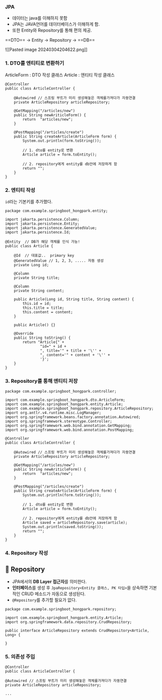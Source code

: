 
### JPA

- 데이터는 java를 이해하지 못함
- JPA는 JAVA언어를 데이터베이스가 이해하게 함.
- 또한 Entity와 Repository를 통해 편의 제공.

==DTO== -> Entity -> Repository -> ==DB==

![[Pasted image 20240304204622.png]]


### 1. DTO를 엔티티로 변환하기

ArticleForm : DTO 작성 클래스
Article : 엔티티 작성 클래스

```
@Controller
public class ArticleController {

    @Autowired // 스프링 부트가 미리 생성해놓은 객체를가져다가 자동연결
    private ArticleRepository articleRepository;

    @GetMapping("/articles/new")
    public String newAriticleForm() {
        return  "articles/new";
    }

    @PostMapping("/articles/create")
    public String createArticle(ArticleForm form) {
        System.out.println(form.toString());

        // 1. dto를 entity로 변환
        Article article = form.toEntity();

        // 2. repository에게 entity를 db안에 저장하게 함
        return "";
    }
}
```

### 2. 엔티티 작성

`id`라는 기본키를 추가했다. 

```
package com.example.springboot_hongpark.entity;

import jakarta.persistence.Column;
import jakarta.persistence.Entity;
import jakarta.persistence.GeneratedValue;
import jakarta.persistence.Id;

@Entity  // DB가 해당 객체를 인식 가능!
public class Article {

    @Id  // 대표값..  primary key
    @GeneratedValue // 1, 2, 3, ..... 자동 생성
    private Long id;

    @Column
    private String title;

    @Column
    private String content;

    public Article(Long id, String title, String content) {
        this.id = id;
        this.title = title;
        this.content = content;
    }

    public Article() {}

    @Override
    public String toString() {
        return "Article{" +
                "id=" + id +
                ", title='" + title + '\'' +
                ", content='" + content + '\'' +
                '}';
    }
}
```

### 3. Repository를 통해 엔티티 저장

```
package com.example.springboot_hongpark.controller;

import com.example.springboot_hongpark.dto.ArticleForm;
import com.example.springboot_hongpark.entity.Article;
import com.example.springboot_hongpark.repository.ArticleRepository;
import org.antlr.v4.runtime.misc.LogManager;
import org.springframework.beans.factory.annotation.Autowired;
import org.springframework.stereotype.Controller;
import org.springframework.web.bind.annotation.GetMapping;
import org.springframework.web.bind.annotation.PostMapping;

@Controller
public class ArticleController {

    @Autowired // 스프링 부트가 미리 생성해놓은 객체를가져다가 자동연결
    private ArticleRepository articleRepository;

    @GetMapping("/articles/new")
    public String newAriticleForm() {
        return  "articles/new";
    }

    @PostMapping("/articles/create")
    public String createArticle(ArticleForm form) {
        System.out.println(form.toString());

        // 1. dto를 entity로 변환
        Article article = form.toEntity();

        // 2. repository에게 entity를 db안에 저장하게 함
        Article saved = articleRepository.save(article);
        System.out.println(saved.toString());
        return "";
    }
}
```

### 4. Repository 작성

## 📝 Repository

- JPA에서의 **DB Layer 접근자**를 의미한다.
- **인터페이스**를 생성 후 `JpaRepository<Entity 클래스, PK 타입>`을 상속하면 기본적인 CRUD 메소드가 자동으로 생성된다.
- `@Repository`를 추가할 필요가 없다.

```
package com.example.springboot_hongpark.repository;

import com.example.springboot_hongpark.entity.Article;
import org.springframework.data.repository.CrudRepository;

public interface ArticleRepository extends CrudRepository<Article, Long> {

}

```

### 5. 의존성 주입

```
@Controller  
public class ArticleController {  
  
@Autowired // 스프링 부트가 미리 생성해놓은 객체를가져다가 자동연결  
private ArticleRepository articleRepository;

...

```

